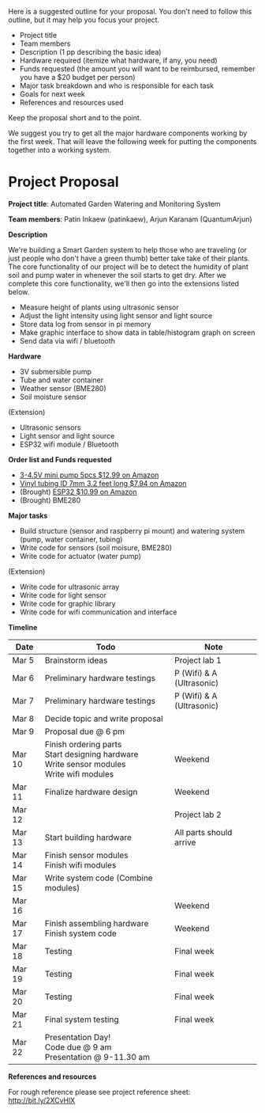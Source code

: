 
Here is a suggested outline for your proposal. You don't need to follow this
outline, but it may help you focus your project.

* Project title
* Team members
* Description (1 pp describing the basic idea)
* Hardware required (itemize what hardware, if any, you need)
* Funds requested (the amount you will want to be reimbursed, remember you have
  a $20 budget per person)
* Major task breakdown and who is responsible for each task
* Goals for next week
* References and resources used

Keep the proposal short and to the point.

We suggest you try to get all the major hardware components working by the
first week. That will leave the following week for putting the components
together into a working system.

# Project Proposal

**Project title**: Automated Garden Watering and Monitoring System

**Team members**: Patin Inkaew (patinkaew), Arjun Karanam (QuantumArjun)

**Description**

We're building a Smart Garden system to help those who are traveling (or just people who don't have a green thumb) better take take of their plants. The core functionality of our project will be to detect the humidity of plant soil and pump water in whenever the soil starts to get dry. After we complete this core functionality, we'll then go into the extensions listed below.

* Measure height of plants using ultrasonic sensor
* Adjust the light intensity using light sensor and light source
* Store data log from sensor in pi memory
* Make graphic interface to show data in table/histogram graph on screen
* Send data via wifi / bluetooth

**Hardware**

* 3V submersible pump
* Tube and water container
* Weather sensor (BME280)
* Soil moisture sensor

(Extension)

* Ultrasonic sensors
* Light sensor and light source
* ESP32 wifi module / Bluetooth

**Order list and Funds requested**

* [3-4.5V mini pump 5pcs $12.99 on Amazon](https://www.amazon.com/JIUWU-Horizontal-Micro-Submersible-3-4-5V/dp/B01N0Y4R83/ref=sr_1_1?keywords=3v+water+pump&qid=1552029359&s=lawn-garden&sr=1-1)
* [Vinyl tubing ID 7mm 3.2 feet long $7.94 on Amazon](https://www.amazon.com/Yobett-Vinyl-Tubing-3-2-0-39-Cooling/dp/B00IXBZDD2/ref=sr_1_4?keywords=7mm+tubing&qid=1552029964&s=industrial&sr=1-4)
* (Brought) [ESP32 $10.99 on Amazon](https://www.amazon.com/gp/product/B0718T232Z/ref=ppx_yo_dt_b_asin_title_o00_s00?ie=UTF8&psc=1)
* (Brought) BME280

**Major tasks**

* Build structure (sensor and raspberry pi mount) and watering system (pump, water container, tubing)
* Write code for sensors (soil moisure, BME280)
* Write code for actuator (water pump)

(Extension)
* Write code for ultrasonic array
* Write code for light sensor
* Write code for graphic library
* Write code for wifi communication and interface

**Timeline**

| Date | Todo | Note |
| --- | ----- | --- |
| Mar 5 | Brainstorm ideas | Project lab 1 |
| Mar 6 | Preliminary hardware testings | P (Wifi) & A (Ultrasonic) |
| Mar 7 | Preliminary hardware testings | P (Wifi) & A (Ultrasonic) |
| Mar 8 | Decide topic and write proposal | |
| Mar 9 | Proposal due @ 6 pm| |
| Mar 10 | Finish ordering parts <br> Start designing hardware <br> Write sensor modules <br> Write wifi modules | Weekend |
| Mar 11 | Finalize hardware design | Weekend |
| Mar 12 | | Project lab 2 |
| Mar 13 | Start building hardware| All parts should arrive |
| Mar 14 | Finish sensor modules <br> Finish wifi modules| |
| Mar 15 | Write system code (Combine modules)| |
| Mar 16 | | Weekend |
| Mar 17 | Finish assembling hardware <br> Finish system code| Weekend |
| Mar 18 | Testing | Final week |
| Mar 19 | Testing | Final week |
| Mar 20 | Testing | Final week |
| Mar 21 | Final system testing | Final week |
| Mar 22| Presentation Day! <br>Code due @ 9 am <br>Presentation @ 9-11.30 am| |


**References and resources**

For rough reference please see project reference sheet: http://bit.ly/2XCvHlX
